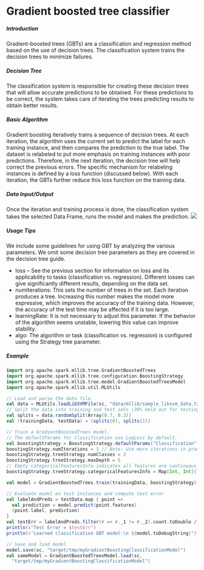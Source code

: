 # Gradient boosted tree classifier
##### Introduction
Gradient-boosted trees (GBTs) are a classification and regression method based on the use of decision trees. The classification system trains the decision trees to minimize failures.
##### Decision Tree
The classification system is responsible for creating these decision trees that will allow accurate predictions to be obtained. For these predictions to be correct, the system takes care of iterating the trees predicting results to obtain better results.
##### Basic Algorithm
Gradient boosting iteratively trains a sequence of decision trees. At each iteration, the algorithm uses the current set to predict the label for each training instance, and then compares the prediction to the true label. The dataset is relabeled to put more emphasis on training instances with poor predictions. Therefore, in the next iteration, the decision tree will help correct the previous errors.
The specific mechanism for relabeling instances is defined by a loss function (discussed below). With each iteration, the GBTs further reduce this loss function on the training data.
##### Data Input/Output
Once the iteration and training process is done, the classification system takes the selected Data Frame, runs the model and makes the prediction.
![](https://github.com/rafaelsanchezbaez/Big_Data/blob/unit_2/practices/practice_4/pic2.jpg?raw=true)
##### Usage Tips
We include some guidelines for using GBT by analyzing the various parameters. We omit some decision tree parameters as they are covered in the decision tree guide.
- loss – See the previous section for information on loss and its applicability to tasks (classification vs. regression). Different losses can give significantly different results, depending on the data set.
- numIterations: This sets the number of trees in the set. Each iteration produces a tree. Increasing this number makes the model more expressive, which improves the accuracy of the training data. However, the accuracy of the test time may be affected if it is too large.
- learningRate: It is not necessary to adjust this parameter. If the behavior of the algorithm seems unstable, lowering this value can improve stability.
- algo: The algorithm or task (classification vs. regression) is configured using the Strategy tree parameter.
##### Example
``` scala
import org.apache.spark.mllib.tree.GradientBoostedTrees
import org.apache.spark.mllib.tree.configuration.BoostingStrategy
import org.apache.spark.mllib.tree.model.GradientBoostedTreesModel
import org.apache.spark.mllib.util.MLUtils

// Load and parse the data file.
val data = MLUtils.loadLibSVMFile(sc, "data/mllib/sample_libsvm_data.txt")
// Split the data into training and test sets (30% held out for testing)
val splits = data.randomSplit(Array(0.7, 0.3))
val (trainingData, testData) = (splits(0), splits(1))

// Train a GradientBoostedTrees model.
// The defaultParams for Classification use LogLoss by default.
val boostingStrategy = BoostingStrategy.defaultParams("Classification")
boostingStrategy.numIterations = 3 // Note: Use more iterations in practice.
boostingStrategy.treeStrategy.numClasses = 2
boostingStrategy.treeStrategy.maxDepth = 5
// Empty categoricalFeaturesInfo indicates all features are continuous.
boostingStrategy.treeStrategy.categoricalFeaturesInfo = Map[Int, Int]()

val model = GradientBoostedTrees.train(trainingData, boostingStrategy)

// Evaluate model on test instances and compute test error
val labelAndPreds = testData.map { point =>
  val prediction = model.predict(point.features)
  (point.label, prediction)
}
val testErr = labelAndPreds.filter(r => r._1 != r._2).count.toDouble / testData.count()
println(s"Test Error = $testErr")
println(s"Learned classification GBT model:\n ${model.toDebugString}")

// Save and load model
model.save(sc, "target/tmp/myGradientBoostingClassificationModel")
val sameModel = GradientBoostedTreesModel.load(sc,
  "target/tmp/myGradientBoostingClassificationModel")
``` 
![]()

